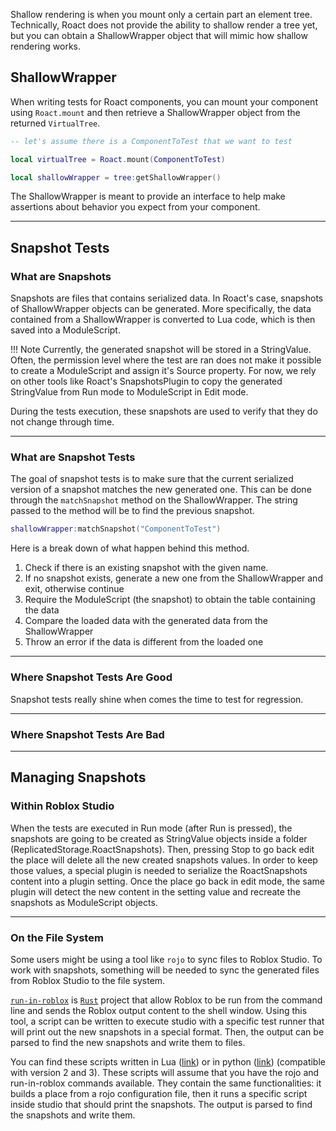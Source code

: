 Shallow rendering is when you mount only a certain part an element tree. Technically, Roact does not provide the ability to shallow render a tree yet, but you can obtain a ShallowWrapper object that will mimic how shallow rendering works.

## ShallowWrapper

When writing tests for Roact components, you can mount your component using `Roact.mount` and then retrieve a ShallowWrapper object from the returned `VirtualTree`.

```lua
-- let's assume there is a ComponentToTest that we want to test

local virtualTree = Roact.mount(ComponentToTest)

local shallowWrapper = tree:getShallowWrapper()
```

The ShallowWrapper is meant to provide an interface to help make assertions about behavior you expect from your component.

---

## Snapshot Tests

### What are Snapshots

Snapshots are files that contains serialized data. In Roact's case, snapshots of ShallowWrapper objects can be generated. More specifically, the data contained from a ShallowWrapper is converted to Lua code, which is then saved into a ModuleScript.

!!! Note
	Currently, the generated snapshot will be stored in a StringValue. Often, the permission level where the test are ran does not make it possible to create a ModuleScript and assign it's Source property. For now, we rely on other tools like Roact's SnapshotsPlugin to copy the generated StringValue from Run mode to ModuleScript in Edit mode.

During the tests execution, these snapshots are used to verify that they do not change through time.

---

### What are Snapshot Tests

The goal of snapshot tests is to make sure that the current serialized version of a snapshot matches the new generated one. This can be done through the `matchSnapshot` method on the ShallowWrapper. The string passed to the method will be to find the previous snapshot.

```lua
shallowWrapper:matchSnapshot("ComponentToTest")
```

Here is a break down of what happen behind this method.

1. Check if there is an existing snapshot with the given name.
2. If no snapshot exists, generate a new one from the ShallowWrapper and exit, otherwise continue
3. Require the ModuleScript (the snapshot) to obtain the table containing the data
4. Compare the loaded data with the generated data from the ShallowWrapper
5. Throw an error if the data is different from the loaded one

---

###

### Where Snapshot Tests Are Good

Snapshot tests really shine when comes the time to test for regression.

---

### Where Snapshot Tests Are Bad

---

## Managing Snapshots

### Within Roblox Studio

When the tests are executed in Run mode (after Run is pressed), the snapshots are going to be created as StringValue objects inside a folder (ReplicatedStorage.RoactSnapshots). Then, pressing Stop to go back edit the place will delete all the new created snapshots values. In order to keep those values, a special plugin is needed to serialize the RoactSnapshots content into a plugin setting. Once the place go back in edit mode, the same plugin will detect the new content in the setting value and recreate the snapshots as ModuleScript objects.



---

### On the File System

Some users might be using a tool like `rojo` to sync files to Roblox Studio. To work with snapshots, something will be needed to sync the generated files from Roblox Studio to the file system.

[`run-in-roblox`](https://github.com/LPGhatguy/run-in-roblox/) is [`Rust`](https://www.rust-lang.org/) project that allow Roblox to be run from the command line and sends the Roblox output content to the shell window. Using this tool, a script can be written to execute studio with a specific test runner that will print out the new snapshots in a special format. Then, the output can be parsed to find the new snapshots and write them to files.

You can find these scripts written in Lua ([link](../scripts/sync-snapshots-with-lua.md)) or in python ([link](../scripts/sync-snapshots-with-python.md)) (compatible with version 2 and 3). These scripts will assume that you have the rojo and run-in-roblox commands available. They contain the same functionalities: it builds a place from a rojo configuration file, then it runs a specific script inside studio that should print the snapshots. The output is parsed to find the snapshots and write them.
